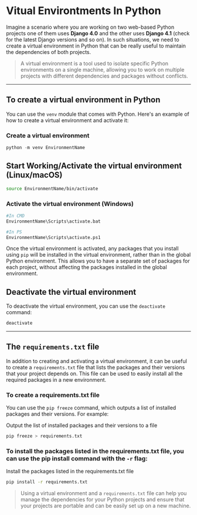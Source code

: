# Vitual Environtments In Python
Imagine a scenario where you are working on two web-based Python projects one of them uses **Django 4.0** and the other uses **Django 4.1** (check for the latest Django versions and so on). In such situations, we need to create a virtual environment in Python that can be really useful to maintain the dependencies of both projects.


>A virtual environment is a tool used to isolate specific Python environments on a single machine, allowing you to work on multiple projects with different dependencies and packages without conflicts. 
---

## To create a virtual environment in Python
You can use the `venv` module that comes with Python. Here's an example of how to create a virtual environment and activate it:

### Create a virtual environment
```Python
python -m venv EnvironmentName

```
 
## Start Working/Activate the virtual environment (Linux/macOS)
```Bash
source EnvironmentName/bin/activate
```
 
### Activate the virtual environment (Windows)
```Bash
#In CMD
EnvironmentName\Scripts\activate.bat

#In PS
EnvironmentName\Scripts\activate.ps1
```


Once the virtual environment is activated, any packages that you install using `pip` will be installed in the virtual environment, rather than in the global Python environment. This allows you to have a separate set of packages for each project, without affecting the packages installed in the global environment.

## Deactivate the virtual environment
To deactivate the virtual environment, you can use the `deactivate` command:
```Bash
deactivate
```
---
## The `requirements.txt` file

In addition to creating and activating a virtual environment, it can be useful to create a `requirements.txt` file that lists the packages and their versions that your project depends on. This file can be used to easily install all the required packages in a new environment.

### To create a requirements.txt file
You can use the `pip freeze` command, which outputs a list of installed packages and their versions. For example:


 Output the list of installed packages and their versions to a file
```Bash
pip freeze > requirements.txt
```

### To install the packages listed in the requirements.txt file, you can use the pip install command with the `-r` flag:

Install the packages listed in the requirements.txt file
```Bash
pip install -r requirements.txt
```

>Using a virtual environment and a `requirements.txt` file can help you manage the dependencies for your Python projects and ensure that your projects are portable and can be easily set up on a new machine.